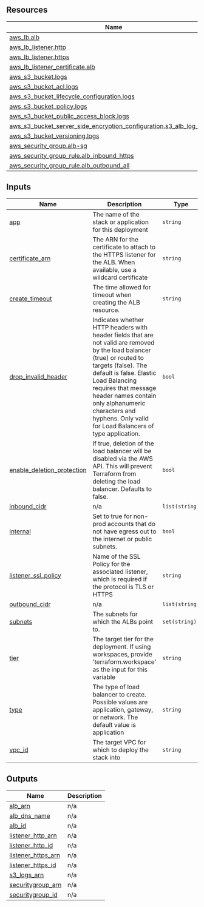 <!-- BEGIN_TF_DOCS -->
## Resources

| Name | Type |
|------|------|
| [aws_lb.alb](https://registry.terraform.io/providers/hashicorp/aws/latest/docs/resources/lb) | resource |
| [aws_lb_listener.http](https://registry.terraform.io/providers/hashicorp/aws/latest/docs/resources/lb_listener) | resource |
| [aws_lb_listener.https](https://registry.terraform.io/providers/hashicorp/aws/latest/docs/resources/lb_listener) | resource |
| [aws_lb_listener_certificate.alb](https://registry.terraform.io/providers/hashicorp/aws/latest/docs/resources/lb_listener_certificate) | resource |
| [aws_s3_bucket.logs](https://registry.terraform.io/providers/hashicorp/aws/latest/docs/resources/s3_bucket) | resource |
| [aws_s3_bucket_acl.logs](https://registry.terraform.io/providers/hashicorp/aws/latest/docs/resources/s3_bucket_acl) | resource |
| [aws_s3_bucket_lifecycle_configuration.logs](https://registry.terraform.io/providers/hashicorp/aws/latest/docs/resources/s3_bucket_lifecycle_configuration) | resource |
| [aws_s3_bucket_policy.logs](https://registry.terraform.io/providers/hashicorp/aws/latest/docs/resources/s3_bucket_policy) | resource |
| [aws_s3_bucket_public_access_block.logs](https://registry.terraform.io/providers/hashicorp/aws/latest/docs/resources/s3_bucket_public_access_block) | resource |
| [aws_s3_bucket_server_side_encryption_configuration.s3_alb_log_bucket](https://registry.terraform.io/providers/hashicorp/aws/latest/docs/resources/s3_bucket_server_side_encryption_configuration) | resource |
| [aws_s3_bucket_versioning.logs](https://registry.terraform.io/providers/hashicorp/aws/latest/docs/resources/s3_bucket_versioning) | resource |
| [aws_security_group.alb-sg](https://registry.terraform.io/providers/hashicorp/aws/latest/docs/resources/security_group) | resource |
| [aws_security_group_rule.alb_inbound_https](https://registry.terraform.io/providers/hashicorp/aws/latest/docs/resources/security_group_rule) | resource |
| [aws_security_group_rule.alb_outbound_all](https://registry.terraform.io/providers/hashicorp/aws/latest/docs/resources/security_group_rule) | resource |

## Inputs

| Name | Description | Type | Default | Required |
|------|-------------|------|---------|:--------:|
| <a name="input_app"></a> [app](#input\_app) | The name of the stack or application for this deployment | `string` | n/a | yes |
| <a name="input_certificate_arn"></a> [certificate\_arn](#input\_certificate\_arn) | The ARN for the certificate to attach to the HTTPS listener for the ALB. When available, use a wildcard certificate | `string` | n/a | yes |
| <a name="input_create_timeout"></a> [create\_timeout](#input\_create\_timeout) | The time allowed for timeout when creating the ALB resource. | `string` | `"10m"` | no |
| <a name="input_drop_invalid_header"></a> [drop\_invalid\_header](#input\_drop\_invalid\_header) | Indicates whether HTTP headers with header fields that are not valid are removed by the load balancer (true) or routed to targets (false). The default is false. Elastic Load Balancing requires that message header names contain only alphanumeric characters and hyphens. Only valid for Load Balancers of type application. | `bool` | `true` | no |
| <a name="input_enable_deletion_protection"></a> [enable\_deletion\_protection](#input\_enable\_deletion\_protection) | If true, deletion of the load balancer will be disabled via the AWS API. This will prevent Terraform from deleting the load balancer. Defaults to false. | `bool` | `true` | no |
| <a name="input_inbound_cidr"></a> [inbound\_cidr](#input\_inbound\_cidr) | n/a | `list(string)` | n/a | yes |
| <a name="input_internal"></a> [internal](#input\_internal) | Set to true for non-prod accounts that do not have egress out to the internet or public subnets. | `bool` | n/a | yes |
| <a name="input_listener_ssl_policy"></a> [listener\_ssl\_policy](#input\_listener\_ssl\_policy) | Name of the SSL Policy for the associated listener, which is required if the protocol is TLS or HTTPS | `string` | `"ELBSecurityPolicy-2016-08"` | no |
| <a name="input_outbound_cidr"></a> [outbound\_cidr](#input\_outbound\_cidr) | n/a | `list(string)` | n/a | yes |
| <a name="input_subnets"></a> [subnets](#input\_subnets) | The subnets for which the ALBs point to. | `set(string)` | n/a | yes |
| <a name="input_tier"></a> [tier](#input\_tier) | The target tier for the deployment. If using workspaces, provide 'terraform.workspace' as the input for this variable | `string` | n/a | yes |
| <a name="input_type"></a> [type](#input\_type) | The type of load balancer to create. Possible values are application, gateway, or network. The default value is application | `string` | `"application"` | no |
| <a name="input_vpc_id"></a> [vpc\_id](#input\_vpc\_id) | The target VPC for which to deploy the stack into | `string` | n/a | yes |

## Outputs

| Name | Description |
|------|-------------|
| <a name="output_alb_arn"></a> [alb\_arn](#output\_alb\_arn) | n/a |
| <a name="output_alb_dns_name"></a> [alb\_dns\_name](#output\_alb\_dns\_name) | n/a |
| <a name="output_alb_id"></a> [alb\_id](#output\_alb\_id) | n/a |
| <a name="output_listener_http_arn"></a> [listener\_http\_arn](#output\_listener\_http\_arn) | n/a |
| <a name="output_listener_http_id"></a> [listener\_http\_id](#output\_listener\_http\_id) | n/a |
| <a name="output_listener_https_arn"></a> [listener\_https\_arn](#output\_listener\_https\_arn) | n/a |
| <a name="output_listener_https_id"></a> [listener\_https\_id](#output\_listener\_https\_id) | n/a |
| <a name="output_s3_logs_arn"></a> [s3\_logs\_arn](#output\_s3\_logs\_arn) | n/a |
| <a name="output_securitygroup_arn"></a> [securitygroup\_arn](#output\_securitygroup\_arn) | n/a |
| <a name="output_securitygroup_id"></a> [securitygroup\_id](#output\_securitygroup\_id) | n/a |
<!-- END_TF_DOCS -->